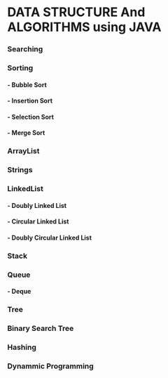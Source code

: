 # DATA STRUCTURE And ALGORITHMS using JAVA


### Searching
### Sorting
#### - Bubble Sort
#### - Insertion Sort
#### - Selection Sort
#### - Merge Sort
### ArrayList
### Strings
### LinkedList
#### - Doubly Linked List
#### - Circular Linked List
#### - Doubly Circular Linked List
### Stack
### Queue
#### - Deque
### Tree
### Binary Search Tree
### Hashing
### Dynammic Programming